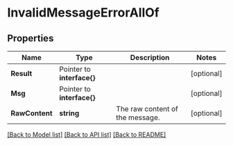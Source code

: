 # InvalidMessageErrorAllOf

## Properties

Name | Type | Description | Notes
------------ | ------------- | ------------- | -------------
**Result** | Pointer to **interface{}** |  | [optional] 
**Msg** | Pointer to **interface{}** |  | [optional] 
**RawContent** | **string** | The raw content of the message.  | [optional] 

[[Back to Model list]](../README.md#documentation-for-models) [[Back to API list]](../README.md#documentation-for-api-endpoints) [[Back to README]](../README.md)


